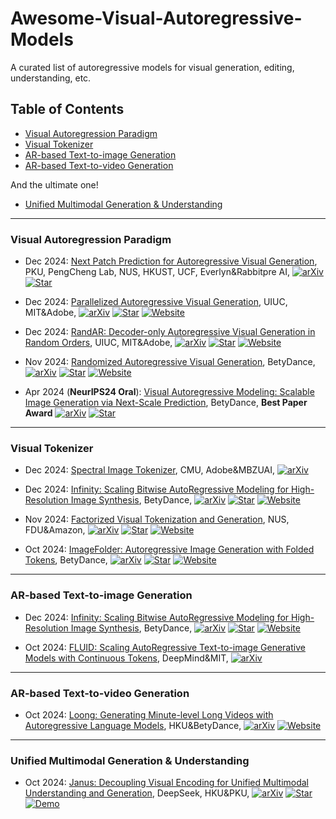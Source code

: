 # Awesome-Visual-Autoregressive-Models

A curated list of autoregressive models for visual generation, editing, understanding, etc.


## Table of Contents <!-- omit in toc -->

[//]: # (- [Basemodel]&#40;#&#41;)

- [Visual Autoregression Paradigm](#visual-autoregression-paradigm)
- [Visual Tokenizer](#Tokenizer)
- [AR-based Text-to-image Generation](#evaluation-benchmarks-and-metrics)
- [AR-based Text-to-video Generation](#evaluation-benchmarks-and-metrics)

And the ultimate one!

- [Unified Multimodal Generation & Understanding](#evaluation-benchmarks-and-metrics)



----
### Visual Autoregression Paradigm
+ Dec 2024: [Next Patch Prediction for Autoregressive Visual Generation](https://github.com/PKU-YuanGroup/Next-Patch-Prediction), PKU, PengCheng Lab, NUS, HKUST, UCF, Everlyn&Rabbitpre AI, [![arXiv](https://img.shields.io/badge/arXiv-b31b1b.svg)](https://arxiv.org/abs/2412.15321)
  [![Star](https://img.shields.io/github/stars/PKU-YuanGroup/Next-Patch-Prediction.svg?style=social&label=Star)](https://github.com/PKU-YuanGroup/Next-Patch-Prediction) 

+ Dec 2024:  [Parallelized Autoregressive Visual Generation](https://rand-ar.github.io/), UIUC, MIT&Adobe, [![arXiv](https://img.shields.io/badge/arXiv-b31b1b.svg)](https://arxiv.org/abs/2412.01827)
  [![Star](https://img.shields.io/github/stars/ziqipang/RandAR.svg?style=social&label=Star)](https://github.com/ziqipang/RandAR) [![Website](https://img.shields.io/badge/Website-9cf)](https://rand-ar.github.io/)


+ Dec 2024:  [RandAR: Decoder-only Autoregressive Visual Generation in Random Orders](https://rand-ar.github.io/), UIUC, MIT&Adobe, [![arXiv](https://img.shields.io/badge/arXiv-b31b1b.svg)](https://arxiv.org/abs/2412.01827)
  [![Star](https://img.shields.io/github/stars/ziqipang/RandAR.svg?style=social&label=Star)](https://github.com/ziqipang/RandAR) [![Website](https://img.shields.io/badge/Website-9cf)](https://rand-ar.github.io/)


+ Nov 2024:  [Randomized Autoregressive Visual Generation](https://arxiv.org/abs/2411.00776), BetyDance, [![arXiv](https://img.shields.io/badge/arXiv-b31b1b.svg)](https://arxiv.org/abs/2411.00776)
  [![Star](https://img.shields.io/github/stars/bytedance/1d-tokenizer.svg?style=social&label=Star)](https://github.com/bytedance/1d-tokenizer) [![Website](https://img.shields.io/badge/Website-9cf)](https://yucornetto.github.io/projects/rar.html)


+ Apr 2024 (**NeurIPS24 Oral**):  [Visual Autoregressive Modeling: Scalable Image Generation via Next-Scale Prediction](https://arxiv.org/abs/2404.02905), BetyDance,  **Best Paper Award** [![arXiv](https://img.shields.io/badge/arXiv-b31b1b.svg)](https://arxiv.org/abs/2404.02905)
  [![Star](https://img.shields.io/github/stars/FoundationVision/VAR.svg?style=social&label=Star)](https://github.com/FoundationVision/VAR)

----
### Visual Tokenizer

+ Dec 2024:  [Spectral Image Tokenizer](https://arxiv.org/abs/2412.09607), CMU, Adobe&MBZUAI, [![arXiv](https://img.shields.io/badge/arXiv-b31b1b.svg)](https://arxiv.org/abs/2412.09607)

[//]: # (  [![Star]&#40;https://img.shields.io/github/stars/lxa9867/ImageFolder.svg?style=social&label=Star&#41;]&#40;https://github.com/lxa9867/ImageFolder&#41; [![Website]&#40;https://img.shields.io/badge/Website-9cf&#41;]&#40;https://lxa9867.github.io/works/imagefolder/index.html&#41;)

+ Dec 2024:  [Infinity: Scaling Bitwise AutoRegressive Modeling for High-Resolution Image Synthesis](https://arxiv.org/abs/2412.04431), BetyDance, [![arXiv](https://img.shields.io/badge/arXiv-b31b1b.svg)](https://arxiv.org/abs/2412.04431)
  [![Star](https://img.shields.io/github/stars/FoundationVision/Infinity.svg?style=social&label=Star)](https://github.com/FoundationVision/Infinity) [![Website](https://img.shields.io/badge/Website-9cf)](https://foundationvision.github.io/infinity.project/)

+ Nov 2024:  [Factorized Visual Tokenization and Generation](https://showlab.github.io/FQGAN/), NUS, FDU&Amazon, [![arXiv](https://img.shields.io/badge/arXiv-b31b1b.svg)](https://arxiv.org/abs/2411.16681)
  [![Star](https://img.shields.io/github/stars/showlab/FQGAN.svg?style=social&label=Star)](https://github.com/showlab/FQGAN) [![Website](https://img.shields.io/badge/Website-9cf)](https://showlab.github.io/FQGAN/)

+ Oct 2024:  [ImageFolder: Autoregressive Image Generation with Folded Tokens](https://arxiv.org/abs/2410.01756), BetyDance, [![arXiv](https://img.shields.io/badge/arXiv-b31b1b.svg)](https://arxiv.org/abs/2410.01756)
  [![Star](https://img.shields.io/github/stars/lxa9867/ImageFolder.svg?style=social&label=Star)](https://github.com/lxa9867/ImageFolder) [![Website](https://img.shields.io/badge/Website-9cf)](https://lxa9867.github.io/works/imagefolder/index.html)

----
### AR-based Text-to-image Generation

+ Dec 2024:  [Infinity: Scaling Bitwise AutoRegressive Modeling for High-Resolution Image Synthesis](https://arxiv.org/abs/2412.04431), BetyDance, [![arXiv](https://img.shields.io/badge/arXiv-b31b1b.svg)](https://arxiv.org/abs/2412.04431)
  [![Star](https://img.shields.io/github/stars/FoundationVision/Infinity.svg?style=social&label=Star)](https://github.com/FoundationVision/Infinity) [![Website](https://img.shields.io/badge/Website-9cf)](https://foundationvision.github.io/infinity.project/)

+ Oct 2024:  [FLUID: Scaling AutoRegressive Text-to-image Generative Models with Continuous Tokens](https://arxiv.org/abs/2410.13863), DeepMind&MIT, [![arXiv](https://img.shields.io/badge/arXiv-b31b1b.svg)](https://arxiv.org/abs/2410.13863)

[//]: # (  [![Star]&#40;https://img.shields.io/github/stars/FoundationVision/Infinity.svg?style=social&label=Star&#41;]&#40;https://github.com/FoundationVision/Infinity&#41; [![Website]&#40;https://img.shields.io/badge/Website-9cf&#41;]&#40;https://foundationvision.github.io/infinity.project/&#41;)

----
### AR-based Text-to-video Generation

+ Oct 2024:  [Loong: Generating Minute-level Long Videos with Autoregressive Language Models](https://arxiv.org/abs/2410.02757), HKU&BetyDance, [![arXiv](https://img.shields.io/badge/arXiv-b31b1b.svg)](https://arxiv.org/abs/2410.02757)
  [![Website](https://img.shields.io/badge/Website-9cf)](https://epiphqny.github.io/Loong-video/)


----
### Unified Multimodal Generation & Understanding

+ Oct 2024: [Janus: Decoupling Visual Encoding for Unified Multimodal Understanding and Generation](https://arxiv.org/pdf/2410.13848), DeepSeek, HKU&PKU, [![arXiv](https://img.shields.io/badge/arXiv-b31b1b.svg)](https://arxiv.org/abs/2412.04431)
  [![Star](https://img.shields.io/github/stars/deepseek-ai/Janus.svg?style=social&label=Star)](https://github.com/deepseek-ai/Janus)  [![Demo](https://img.shields.io/badge/demo-gree)](https://huggingface.co/spaces/deepseek-ai/Janus-1.3B)

